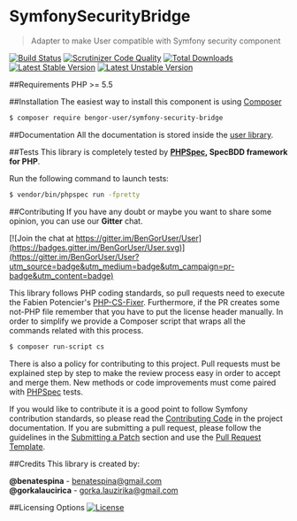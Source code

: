 # SymfonySecurityBridge
> Adapter to make User compatible with Symfony security component

[![Build Status](https://travis-ci.org/BenGorUser/SymfonySecurityBridge.svg?branch=master)](https://travis-ci.org/BenGorUser/SymfonySecurityBridge)
[![Scrutinizer Code Quality](https://scrutinizer-ci.com/g/BenGorUser/SymfonySecurityBridge/badges/quality-score.png?b=master)](https://scrutinizer-ci.com/g/BenGorUser/SymfonySecurityBridge/?branch=master)
[![Total Downloads](https://poser.pugx.org/bengor-user/symfony-security-bridge/downloads)](https://packagist.org/packages/bengor-user/symfony-security-bridge/)
[![Latest Stable Version](https://poser.pugx.org/bengor-user/symfony-security-bridge/v/stable.svg)](https://packagist.org/packages/bengor-user/symfony-security-bridge/)
[![Latest Unstable Version](https://poser.pugx.org/bengor-user/symfony-security-bridge/v/unstable.svg)](https://packagist.org/packages/bengor-user/symfony-security-bridge/)

##Requirements
PHP >= 5.5

##Installation
The easiest way to install this component is using [Composer][6]
```bash
$ composer require bengor-user/symfony-security-bridge
```

##Documentation
All the documentation is stored inside the [user library](https://github.com/BenGorUser/User/blob/master/docs/index.md).

##Tests
This library is completely tested by **[PHPSpec][1], SpecBDD framework for PHP**.

Run the following command to launch tests:
```bash
$ vendor/bin/phpspec run -fpretty
```

##Contributing
If you have any doubt or maybe you want to share some opinion, you can use our **Gitter** chat.

[![Join the chat at https://gitter.im/BenGorUser/User](https://badges.gitter.im/BenGorUser/User.svg)](https://gitter.im/BenGorUser/User?utm_source=badge&utm_medium=badge&utm_campaign=pr-badge&utm_content=badge)

This library follows PHP coding standards, so pull requests need to execute the Fabien Potencier's [PHP-CS-Fixer][5].
Furthermore, if the PR creates some not-PHP file remember that you have to put the license header manually. In order
to simplify we provide a Composer script that wraps all the commands related with this process.
```bash
$ composer run-script cs
```

There is also a policy for contributing to this project. Pull requests must be explained step by step to make the
review process easy in order to accept and merge them. New methods or code improvements must come paired with
[PHPSpec][1] tests.

If you would like to contribute it is a good point to follow Symfony contribution standards, so please read the
[Contributing Code][2] in the project documentation. If you are submitting a pull request, please follow the guidelines
in the [Submitting a Patch][3] section and use the [Pull Request Template][4].

##Credits
This library is created by:
>
**@benatespina** - [benatespina@gmail.com](mailto:benatespina@gmail.com)<br>
**@gorkalaucirica** - [gorka.lauzirika@gmail.com](mailto:gorka.lauzirika@gmail.com)

##Licensing Options
[![License](https://poser.pugx.org/bengor-user/symfony-security-bridge/license.svg)](https://github.com/BenGorUser/SymfonySecurityBridge/blob/master/LICENSE)

[1]: http://www.phpspec.net/
[2]: http://symfony.com/doc/current/contributing/code/index.html
[3]: http://symfony.com/doc/current/contributing/code/patches.html#check-list
[4]: http://symfony.com/doc/current/contributing/code/patches.html#make-a-pull-request
[5]: http://cs.sensiolabs.org/
[6]: http://getcomposer.org
